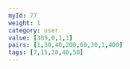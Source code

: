 ```yaml
---
myId: 77
weight: 1
category: user
value: [389,0,1,1]
pairs: [1,30,40,200,60,30,1,400]
tags: [7,15,28,40,50]
---
```


